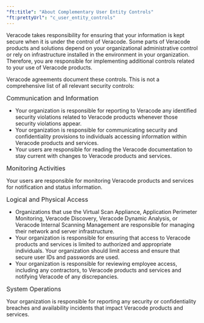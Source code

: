 ```yaml
---
"ft:title": "About Complementary User Entity Controls"
"ft:prettyUrl": "c_user_entity_controls"
---
```

Veracode takes responsibility for ensuring that your information is kept secure when it is under the control of Veracode. Some parts of Veracode products and solutions depend on your organizational administrative control or rely on infrastructure installed in the environment in your organization. Therefore, you are responsible for implementing additional controls related to your use of Veracode products.

Veracode agreements document these controls. This is not a comprehensive list of all relevant security controls:

<p><span style="font-size: medium;">Communication and Information</span></p>

- Your organization is responsible for reporting to Veracode any identified security violations related to Veracode products whenever those security violations appear.
- Your organization is responsible for communicating security and confidentiality provisions to individuals accessing information within Veracode products and services.
- Your users are responsible for reading the Veracode documentation to stay current with changes to Veracode products and services.

<p><span style="font-size: medium;">Monitoring Activities</span></p>

Your users are responsible for monitoring Veracode products and services for notification and status information.

<p><span style="font-size: medium;">Logical and Physical Access</span></p>

- Organizations that use the Virtual Scan Appliance, Application Perimeter Monitoring, Veracode Discovery, Veracode Dynamic Analysis, or Veracode Internal Scanning Management are responsible for managing their network and server infrastructure.
- Your organization is responsible for ensuring that access to Veracode products and services is limited to authorized and appropriate individuals. Your organization should limit access and ensure that secure user IDs and passwords are used.
-  Your organization is responsible for reviewing employee access, including any contractors, to Veracode products and services and notifying Veracode of any discrepancies.

<p><span style="font-size: medium;">System Operations</span></p>

Your organization is responsible for reporting any security or confidentiality breaches and availability incidents that impact Veracode products and services.